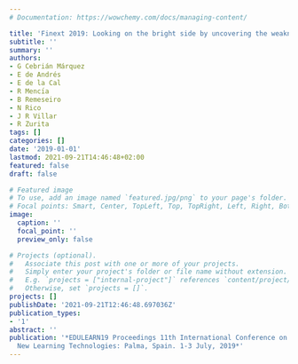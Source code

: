 ```yaml
---
# Documentation: https://wowchemy.com/docs/managing-content/

title: 'Finext 2019: Looking on the bright side by uncovering the weaknesses'
subtitle: ''
summary: ''
authors:
- G Cebrián Márquez
- E de Andrés
- E de la Cal
- R Mencı́a
- B Remeseiro
- N Rico
- J R Villar
- R Zurita
tags: []
categories: []
date: '2019-01-01'
lastmod: 2021-09-21T14:46:48+02:00
featured: false
draft: false

# Featured image
# To use, add an image named `featured.jpg/png` to your page's folder.
# Focal points: Smart, Center, TopLeft, Top, TopRight, Left, Right, BottomLeft, Bottom, BottomRight.
image:
  caption: ''
  focal_point: ''
  preview_only: false

# Projects (optional).
#   Associate this post with one or more of your projects.
#   Simply enter your project's folder or file name without extension.
#   E.g. `projects = ["internal-project"]` references `content/project/deep-learning/index.md`.
#   Otherwise, set `projects = []`.
projects: []
publishDate: '2021-09-21T12:46:48.697036Z'
publication_types:
- '1'
abstract: ''
publication: '*EDULEARN19 Proceedings 11th International Conference on Education and
  New Learning Technologies: Palma, Spain. 1-3 July, 2019*'
---
```

